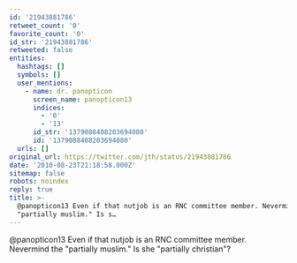 ```yaml
---
id: '21943881786'
retweet_count: '0'
favorite_count: '0'
id_str: '21943881786'
retweeted: false
entities:
  hashtags: []
  symbols: []
  user_mentions:
    - name: dr. panopticon
      screen_name: panopticon13
      indices:
        - '0'
        - '13'
      id_str: '1379088408203694080'
      id: '1379088408203694080'
  urls: []
original_url: https://twitter.com/jth/status/21943881786
date: '2010-08-23T21:18:58.000Z'
sitemap: false
robots: noindex
reply: true
title: >-
  @panopticon13 Even if that nutjob is an RNC committee member. Nevermind the
  "partially muslim." Is s…
---
```


@panopticon13 Even if that nutjob is an RNC committee member. Nevermind the "partially muslim." Is she "partially christian"?